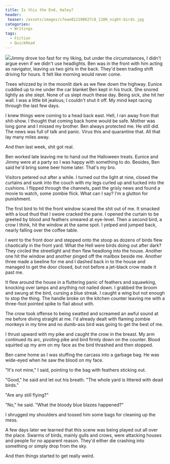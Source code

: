 ```yaml
---
title: Is this the End, Haley?
header:
 teaser: /assets/images/c7eae012190627c8_1280_night-birds.jpg
categories:
  - Writings
tags:
  - Fiction
  - QuickRead
---
```

<img src="https://douglangille.github.io/assets/images/c7eae012190627c8_1280_night-birds.jpg">Jimmy drove too fast for my liking, but under the circumstances, I didn't argue even if we didn't use headlights. Ben was in the front with him acting as navigator, leaving us two girls in the back. They'd been trading shift driving for hours. It felt like morning would never come.

Trees whizzed by in the moonlit dark as we flew down the highway. Eunice cuddled up to me under the car blanket Ben kept in his truck. She snored lightly as she slept. None of us slept much these day. Being sick, she hit her wall. I was a little bit jealous; I couldn't shut it off. My mind kept racing through the last few days.

I knew things were coming to a head back east. Hell, I ran away from that shit-show. I thought that coming back home would be safe. Mother was long gone and I missed my brother. Ben always protected me. He still did. The news was full of talk and panic. Virus this and quarantine that. All that lay many miles away.

And then last week, shit got real.

Ben worked late leaving me to hand out the Halloween treats. Eunice and Jimmy were at a party so I was happy with something to do. Besides, Ben said he'd bring some beer home later. That's my bro.

Visitors petered out after a while. I turned out the light at nine, closed the curtains and sunk into the couch with my legs curled up and tucked into the cushions. I flipped through the channels, past the grisly news and found a movie to watch, some zombie flick. What can I say? I'm a glutton for punishment.

The first bird to hit the front window scared the shit out of me. It smacked with a loud thud that I swore cracked the pane. I opened the curtain to be greeted by blood and feathers smeared at eye-level. Then a second bird, a crow I think, hit the window at the same spot. I yelped and jumped back, nearly falling over the coffee table.

I went to the front door and stepped onto the stoop as dozens of birds flew chaotically in the front yard. What the Hell were birds doing out after dark? They circled the streetlight and then flew headlong into the house. Another one hit the window and another pinged off the mailbox beside me. Another three made a beeline for me and I dashed back in to the house and managed to get the door closed, but not before a jet-black crow made it past me.

It flew around the house in a fluttering panic of feathers and squawking, knocking over lamps and anything not nailed down. I grabbed the broom and swung at the bird, cursing a blue streak. I caught a wing but not enough to stop the thing. The handle broke on the kitchen counter leaving me with a three-foot pointed spike to flail about with.

The crow took offense to being swatted and screamed an awful sound at me before diving straight at me. I'd already dealt with flaming zombie monkeys in my time and no dumb-ass bird was going to get the best of me.

I thrust upward with my pike and caught the crow in the breast. My arm continued its arc, pivoting pike and bird firmly down on the counter. Blood squirted up my arm on my face as the bird thrashed and then stopped.

Ben came home as I was stuffing the carcass into a garbage bag. He was wide-eyed when he saw the blood on my face.

"It's not mine," I said, pointing to the bag with feathers sticking out.

"Good," he said and let out his breath. "The whole yard is littered with dead birds."

"Are any still flying?"

"No," he said. "What the bloody blue blazes happened?"

I shrugged my shoulders and tossed him some bags for cleaning up the mess.

A few days later we learned that this scene was being played out all over the place. Swarms of birds, mainly gulls and crows, were attacking houses and people for no apparent reason. They'd either die crashing into something or simply drop from the sky.

And then things started to get really weird.